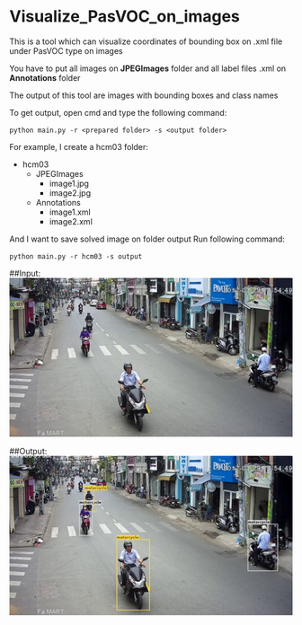 # Visualize_PasVOC_on_images
This is a tool which can visualize coordinates of bounding box on .xml file under PasVOC type on images

You have to put all images on **JPEGImages** folder and all label files .xml on **Annotations** folder

The output of this tool are images with bounding boxes and class names

To get output, open cmd and type the following command:

```
python main.py -r <prepared folder> -s <output folder>
```

For example, I create a hcm03 folder:
* hcm03
  * JPEGImages
    * image1.jpg
    * image2.jpg
  * Annotations
    * image1.xml
    * image2.xml

And I want to save solved image on folder output
Run following command:

```
python main.py -r hcm03 -s output
```

##Input:
![Input](/hcm03/JPEGImages/000000193.jpg)

##Output:
![Output](/output/000000193.jpg)


